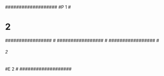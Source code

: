 ###################
#P     1          #
#           2     #
################# #
################# #
################# #  
###### 2          #
#                 #
#                 #
#E      2         #
###################
